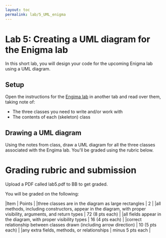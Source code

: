 ```yaml
---
layout: toc
permalink: lab/5_UML_enigma
---
```

# Lab 5: Creating a UML diagram for the Enigma lab

In this short lab, you will design your code for the upcoming Enigma lab using a UML diagram.

## Setup

Open the instructions for the [Engima lab](lab/6_enigma) in another tab and read over them, taking note of:

* The three classes you need to write and/or work with
* The contents of each (skeleton) class

## Drawing a UML diagram

Using the notes from class, draw a UML diagram for all the three classes associated with the Engima lab. You'll be graded using the rubric below.

# Grading rubric and submission

Upload a PDF called lab5.pdf to BB to get graded.

You will be graded on the following:

|Item | Points |
|three classes are in the diagram as large rectangles | 2 |
|all methods, including constructors, appear in the diagram, with proper visibility, arguments, and return types | 72 (8 pts each) |
|all fields appear in the diagram, with proper visibility types | 16 (4 pts each) |
|correct relationship between classes drawn (including arrow direction) | 10 (5 pts each) |
|any extra fields, methods, or relationships | minus 5 pts each |

